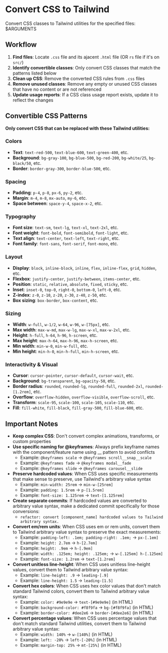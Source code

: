 # Convert CSS to Tailwind

Convert CSS classes to Tailwind utilities for the specified files: $ARGUMENTS

## Workflow

1. **Find files**: Locate `.css` file and its ajacent `.html` file (OR `rs` file if it's on `src/`)
2. **Identify convertible classes**: Only convert CSS classes that match the patterns listed below
3. **Clean up CSS**: Remove the converted CSS rules from `.css` files
4. **Remove unused classes**: Remove any empty or unused CSS classes that have no content or are not referenced
5. **Update usage reports**: If a CSS class usage report exists, update it to reflect the changes


## Convertible CSS Patterns

**Only convert CSS that can be replaced with these Tailwind utilities:**

### Colors
- **Text**: `text-red-500`, `text-blue-600`, `text-green-400`, etc.
- **Background**: `bg-gray-100`, `bg-blue-500`, `bg-red-200`, `bg-white/25`, `bg-black/50`, etc.  
- **Border**: `border-gray-300`, `border-blue-500`, etc.

### Spacing
- **Padding**: `p-4`, `p-8`, `px-6`, `py-2`, etc.
- **Margin**: `m-4`, `m-8`, `mx-auto`, `my-6`, etc.
- **Space between**: `space-y-4`, `space-x-2`, etc.

### Typography  
- **Font size**: `text-sm`, `text-lg`, `text-xl`, `text-2xl`, etc.
- **Font weight**: `font-bold`, `font-semibold`, `font-light`, etc.
- **Text align**: `text-center`, `text-left`, `text-right`, etc.
- **Font family**: `font-sans`, `font-serif`, `font-mono`, etc.

### Layout
- **Display**: `block`, `inline-block`, `inline`, `flex`, `inline-flex`, `grid`, `hidden`, etc.
- **Flexbox**: `justify-center`, `justify-between`, `items-center`, etc.
- **Position**: `static`, `relative`, `absolute`, `fixed`, `sticky`, etc.
- **Inset**: `inset-0`, `top-0`, `right-0`, `bottom-0`, `left-0`, etc.
- **Z-index**: `z-0`, `z-10`, `z-20`, `z-30`, `z-40`, `z-50`, etc.
- **Box sizing**: `box-border`, `box-content`, etc.

### Sizing
- **Width**: `w-full`, `w-1/2`, `w-64`, `w-96`, `w-[75px]`, etc.
- **Max width**: `max-w-md`, `max-w-lg`, `max-w-xl`, `max-w-2xl`, etc.
- **Height**: `h-full`, `h-64`, `h-96`, `h-screen`, etc.
- **Max height**: `max-h-64`, `max-h-96`, `max-h-screen`, etc.
- **Min width**: `min-w-0`, `min-w-full`, etc.
- **Min height**: `min-h-0`, `min-h-full`, `min-h-screen`, etc.

### Interactivity & Visual
- **Cursor**: `cursor-pointer`, `cursor-default`, `cursor-wait`, etc.
- **Background**: `bg-transparent`, `bg-opacity-50`, etc.
- **Border radius**: `rounded`, `rounded-lg`, `rounded-full`, `rounded-2xl`, `rounded-[1.2rem]`, etc.
- **Overflow**: `overflow-hidden`, `overflow-visible`, `overflow-scroll`, etc.
- **Transform**: `scale-95`, `scale-100`, `scale-105`, `scale-110`, etc.
- **Fill**: `fill-white`, `fill-black`, `fill-gray-500`, `fill-blue-600`, etc.



## Important Notes

- **Keep complex CSS**: Don't convert complex animations, transforms, or custom properties
- **Use specific naming for @keyframes**: Always prefix keyframe names with the component/feature name using __ pattern to avoid conflicts
  - Example: `@keyframes scale` → `@keyframes scroll__snap__scale`
  - Example: `@keyframes fade` → `@keyframes modal__fade`
  - Example: `@keyframes slide` → `@keyframes carousel__slide`
- **Preserve hardcoded values**: When CSS uses specific measurements that make sense to preserve, use Tailwind's arbitrary value syntax
  - Example: `min-width: 25rem` → `min-w-[25rem]` 
  - Example: `padding: 1.5rem` → `p-[1.5rem]`
  - Example: `font-size: 1.125rem` → `text-[1.125rem]`
- **Create separate commits**: If hardcoded values are converted to arbitrary value syntax, make a dedicated commit specifically for those conversions:
  - `refactor: convert [component_name] hardcoded values to Tailwind arbitrary syntax.`
- **Convert em/rem units**: When CSS uses em or rem units, convert them to Tailwind arbitrary value syntax to preserve the exact measurements:
  - Example: `padding-left: .1em; padding-right: .1em;` → `px-[.1em]`
  - Example: `height: 2.7em` → `h-[2.7em]`
  - Example: `height: .9em` → `h-[.9em]`
  - Example: `width: .125em; height: .125em;` → `w-[.125em] h-[.125em]`
  - Example: `font-size: 1.2rem` → `text-[1.2rem]`
- **Convert unitless line-height**: When CSS uses unitless line-height values, convert them to Tailwind arbitrary value syntax:
  - Example: `line-height: .9` → `leading-[.9]`
  - Example: `line-height: 1.5` → `leading-[1.5]`
- **Convert hex colors**: When CSS uses hex color values that don't match standard Tailwind colors, convert them to Tailwind arbitrary value syntax:
  - Example: `color: #9e9e9e` → `text-[#9e9e9e]` (in HTML)
  - Example: `background-color: #f8f9fa` → `bg-[#f8f9fa]` (in HTML)
  - Example: `border-color: #dee2e6` → `border-[#dee2e6]` (in HTML)
- **Convert percentage values**: When CSS uses percentage values that don't match standard Tailwind utilities, convert them to Tailwind arbitrary value syntax:
  - Example: `width: 140%` → `w-[140%]` (in HTML)
  - Example: `left: -20%` → `left-[-20%]` (in HTML)
  - Example: `margin-top: 25%` → `mt-[25%]` (in HTML)
